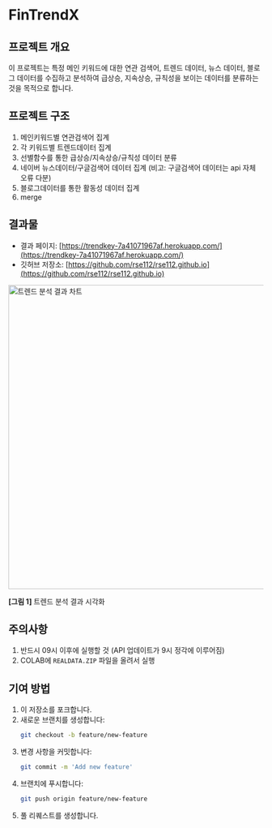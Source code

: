 # FinTrendX

## 프로젝트 개요
이 프로젝트는 특정 메인 키워드에 대한 연관 검색어, 트렌드 데이터, 뉴스 데이터, 블로그 데이터를 수집하고 분석하여 급상승, 지속상승, 규칙성을 보이는 데이터를 분류하는 것을 목적으로 합니다.

## 프로젝트 구조
1. 메인키워드별 연관검색어 집계
2. 각 키워드별 트렌드데이터 집계
3. 선별함수를 통한 급상승/지속상승/규칙성 데이터 분류
4. 네이버 뉴스데이터/구글검색어 데이터 집계 (비고: 구글검색어 데이터는 api 자체 오류 다분)
5. 블로그데이터를 통한 활동성 데이터 집계
6. merge


## 결과물
- 결과 페이지: [https://trendkey-7a41071967af.herokuapp.com/](https://trendkey-7a41071967af.herokuapp.com/)
- 깃허브 저장소: [https://github.com/rse112/rse112.github.io](https://github.com/rse112/rse112.github.io)

<img src="https://github.com/user-attachments/assets/0a838bd9-6a99-4dde-b44f-eb589069535b" alt="트렌드 분석 결과 차트" width="600"/>

**[그림 1]** 트렌드 분석 결과 시각화
## 주의사항
1. 반드시 09시 이후에 실행할 것 (API 업데이트가 9시 정각에 이루어짐)
2. COLAB에 `REALDATA.ZIP` 파일을 올려서 실행

## 기여 방법
1. 이 저장소를 포크합니다.
2. 새로운 브랜치를 생성합니다:
    ```bash
    git checkout -b feature/new-feature
    ```
3. 변경 사항을 커밋합니다:
    ```bash
    git commit -m 'Add new feature'
    ```
4. 브랜치에 푸시합니다:
    ```bash
    git push origin feature/new-feature
    ```
5. 풀 리퀘스트를 생성합니다.
